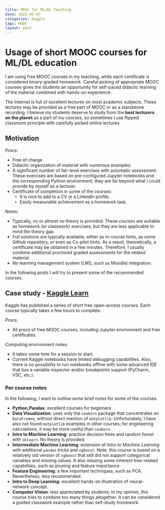 ```yaml
---
title: MOOC for ML/DL Teaching
date: 2023-05-07
categories: Kaggle
tags: MOOC
layout: post
---
```


# Usage of short MOOC courses for ML/DL education
I am using free MOOC courses in my teaching, while each certificate is considered binary-graded homework. Careful picking of appropriate MOOC courses gives the students an opportunity for self-paced didactic learning of the material combined with hands-on experience.

The Internet is full of excellent lectures on most academic subjects. These lectures may be provided as a free part of MOOC or as a standalone recording. I believe my students deserve to study from the **best lecturers on the planet** as a part of my courses, so sometimes I use flipped classroom principle with carefully picked online lectures.


## Motivation

Procs:
* Free of charge
* Didactic organization of material with numerous examples.
* A significant number of fair-level exercises with automatic assessment. These exercises are based on pre-configured Jupyter notebooks and the corresponding Python environment; they are far beyond what I could provide by myself as a lecturer. 
* Certificate of completion in some of the courses:
	- It is nice to add to a CV or a LinkedIn profile.
	- Easily measurable achievement as a homework task.


Notes:
* Typically, no or almost no theory is provided. These courses are suitable as homework (or classwork) exercises, but they are less applicable to mind the theory gap.
* Full solutions are typically available, either as in-course hints, as some Github repository, or even as Co-pilot hints. As a result, theoretically, a certificate may be obtained in a few minutes. Therefore, I usually combine additional proctored graded assessments for the related material.
* No learning management system (LMS, such as Moodle) integration. 

In the following posts I will try to present some of the recommended courses.

## Case study - [Kaggle Learn](https://www.kaggle.com/learn)
Kaggle has published a series of short free open-access courses. Each course typically takes a few hours to complete.

Procs:
* All procs of free MOOC courses, including Jupyter environment and free certificates.

Computing environment notes:
* It takes some time for a session to start.
* Current Kaggle notebooks have limited debugging capabilities. Also, there is no possibility to run notebooks offline with some advanced IDE that has a variable inspector and/or breakpoints support (PyCharm, VSC, etc.).

### Per course notes
In the following, I want to outline some brief notes for some of the courses.

* **Python,Pandas**: excellent courses for beginners
* **Data Visualization**: uses only the `seaborn` package that concentrates on `DataFrame`s, without direct mention of `matplotlib`. Unfortunately, I have also not found `matplotlib` examples in other courses; for engineering calculations, it may be more useful than `seaborn`.
* **Intro to Machine Learning**: practice decision trees and random forest with `sklearn`. No theory is provided.
* **Intermediate Machine Learning**: extension of *Intro to Machine Learning* with additional `pandas` tricks and `xgboost`. Note, this course is based on a relatively old version of `xgboost` that still did not support categorical variables and missing values. It also missing some inherent tree-related capabilities, such as pruning and feature importance.
* **Feature Engineering**: a few important techniques, such as PCA. Nevertheless, less recommended.
* **Intro to Deep Learning**: excellent hands-on illustration of neural-network concept.
* **Computer Vision**: less appreciated by students. In my opinion, this course tries to combine too many things altogether. It can be considered a guided classwork example rather than self-study homework.
